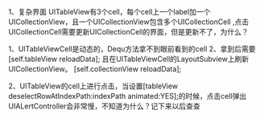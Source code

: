 1、复杂界面
UITableView有3个cell，每个cell上一个label加一个UICollectionView，且一个UICollectionView包含多个UICollectionCell
,点击UICollectionCell需要更新UICollectionCell的界面，但是更新不了，为什么？


1、UITableViewCell是动态的，Dequ方法拿不到眼前看到的cell
2、拿到后需要[self.tableView reloadData]; 且在UITableViewCell的LayoutSubview上刷新UICollectionView。 [self.collectionView reloadData];



2、UITableView的cell上进行点击，当设置[tableView deselectRowAtIndexPath:indexPath animated:YES];的时候，点击cell弹出UIALertController会非常慢，不知道为什么？记下来以后查查